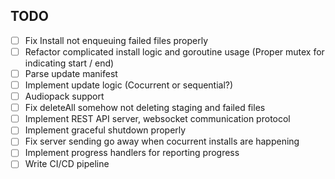 ## TODO
- [ ] Fix Install not enqueuing failed files properly
- [ ] Refactor complicated install logic and goroutine usage (Proper mutex for indicating start / end)
- [ ] Parse update manifest
- [ ] Implement update logic (Cocurrent or sequential?)
- [ ] Audiopack support
- [ ] Fix deleteAll somehow not deleting staging and failed files
- [ ] Implement REST API server, websocket communication protocol
- [ ] Implement graceful shutdown properly
- [ ] Fix server sending go away when cocurrent installs are happening
- [ ] Implement progress handlers for reporting progress
- [ ] Write CI/CD pipeline
